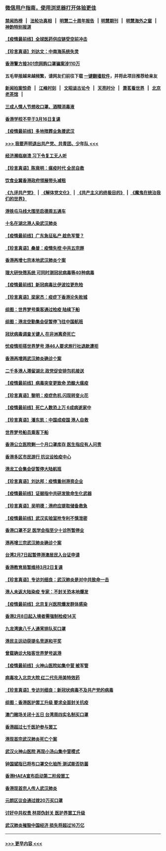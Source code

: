 ### [微信用户指南，使用浏览器打开体验更佳](https://github.com/gfw-breaker/banned-news1/blob/master/indexes/wechat-guide.md?t=0)
#### [禁闻热榜](热点新闻.md?t=0)  &nbsp;&nbsp;|&nbsp;&nbsp; [法轮功真相](https://github.com/gfw-breaker/truth/blob/master/README.md?t=0) &nbsp;&nbsp;|&nbsp;&nbsp; [明慧二十周年报告](https://github.com/gfw-breaker/mh-reports/blob/master/README.md?t=0) &nbsp;&nbsp;|&nbsp;&nbsp;[明慧期刊](https://github.com/gfw-breaker/mh-qikan) &nbsp;&nbsp;|&nbsp;&nbsp; [明慧海外之窗](https://github.com/gfw-breaker/mh-news/blob/master/README.md?t=0) &nbsp;&nbsp;|&nbsp;&nbsp; [神韵特别报道](https://github.com/gfw-breaker/mh-news/blob/master/shenyun.md?t=0)
#### [【疫情最前线】全球医药供应链受空前冲击](../pages/nsc415/n11869614.md?t=02170055) 
#### [【珍言真语】刘达文：中南海系统失灵](../pages/nsc415/n11869465.md?t=02170055) 
#### [香港警方接301宗网购口罩骗案涉110万](../pages/nsc415/n11867572.md?t=02170055) 
#### 五毛举报越来越频繁，请网友们前往下载 [一键翻墙软件](https://github.com/gfw-breaker/ssr-accounts)，并将此项目推荐给亲友
#### [新闻拍案惊奇](https://github.com/gfw-breaker/banned-news1/blob/master/pages/link4.md) &nbsp;&nbsp;|&nbsp;&nbsp; [江峰时刻](https://github.com/gfw-breaker/banned-news1/blob/master/pages/link4.md) &nbsp;&nbsp;|&nbsp;&nbsp; [文昭谈古论今](https://github.com/gfw-breaker/banned-news1/blob/master/pages/link4.md) &nbsp;&nbsp;|&nbsp;&nbsp; [天亮时分](https://github.com/gfw-breaker/banned-news1/blob/master/pages/link4.md) &nbsp;&nbsp;|&nbsp;&nbsp; [萧茗看世界](https://github.com/gfw-breaker/banned-news1/blob/master/pages/link4.md) &nbsp;&nbsp;|&nbsp;&nbsp; [北京老茶馆](https://github.com/gfw-breaker/banned-news1/blob/master/pages/link4.md) &nbsp;&nbsp;|&nbsp;&nbsp; 
#### [三成人情人节想收口罩、酒精消毒液](../pages/nsc415/n11867523.md?t=02170055) 
#### [香港学校不早于3月16日复课](../pages/nsc415/n11867498.md?t=02170055) 
#### [【疫情最前线】多地殡葬业急援武汉](../pages/nsc415/n11866914.md?t=02170055) 
#### [>>> 我要声明退出共产党、共青团、少年队 <<<](https://github.com/begood0513/goodnews/blob/master/quit/letter.md) 
#### [经济濒临崩溃 习下令复工无人听](../pages/nsc415/n11867269.md?t=02170055) 
#### [【珍言真语】陈竟明：瘟疫时代 全民自救](../pages/nsc415/n11866765.md?t=02170055) 
#### [饮食业冀香港政府领展带头减租](../pages/nsc415/n11864876.md?t=02170055) 
#### [《九评共产党》](https://github.com/begood0513/9ping.md/blob/master/README.md) &nbsp;|&nbsp; [《解体党文化》](../../../../jtdwh.md/blob/master/README.md)  &nbsp;|&nbsp; [《共产主义的终极目的》](../../../../gczydzjmd.md/blob/master/README.md) &nbsp;|&nbsp; [《魔鬼在统治我们的世界》](../../../../mgztzwmdsj.md/blob/master/README.md) 
#### [港铁屯马线大围至启德周五通车](../pages/nsc415/n11864842.md?t=02170055) 
#### [十名在湖北港人染武汉肺炎](../pages/nsc415/n11864807.md?t=02170055) 
#### [【疫情最前线】广东急征私产 趁危军管？](../pages/nsc415/n11864205.md?t=02170055) 
#### [【珍言真语】桑普：疫情失控 中共五宗罪](../pages/nsc415/n11864157.md?t=02170055) 
#### [香港再增七宗本地武汉肺炎个案](../pages/nsc415/n11862405.md?t=02170055) 
#### [理大研快筛系统 可同时测冠状病毒等40种病毒](../pages/nsc415/n11862376.md?t=02170055) 
#### [【疫情最前线】新冠病毒比伊波拉更危险](../pages/nsc415/n11862199.md?t=02170055) 
#### [【珍言真语】梁家杰：疫症下香港沦失败城](../pages/nsc415/n11861588.md?t=02170055) 
#### [组图：世界梦号乘客通过检疫 陆续下船](../pages/nsc415/n11858302.md?t=02170055) 
#### [组图：港龙空勤集会促暂停飞往中国航班](../pages/nsc415/n11858190.md?t=02170055) 
#### [冠状病毒调查关键人 在非洲离奇死亡](../pages/nsc415/n11859798.md?t=02170055) 
#### [忧疫情拒搭世界梦号 港46人要求旅行社退款遭拒](../pages/nsc415/n11859849.md?t=02170055) 
#### [香港再增两武汉肺炎确诊个案](../pages/nsc415/n11859833.md?t=02170055) 
#### [二千多港人滞留湖北 政党促安排包机接送](../pages/nsc415/n11859831.md?t=02170055) 
#### [【疫情最前线】病毒突变更致命 恐酿大瘟疫](../pages/nsc415/n11859604.md?t=02170055) 
#### [【珍言真语】黎明：疫症危机 闪现转变火花](../pages/nsc415/n11859199.md?t=02170055) 
#### [【疫情最前线】死亡人数恐上万 6成病逝家中](../pages/nsc415/n11856687.md?t=02170055) 
#### [【珍言真语】潘东凯：中国成疫国 港人自救](../pages/nsc415/n11856962.md?t=02170055) 
#### [世界梦号船员乘客下船](../pages/nsc415/n11856883.md?t=02170055) 
#### [香港公立医院剩一个月口罩库存 医生指应有人问责](../pages/nsc415/n11856875.md?t=02170055) 
#### [香港多区市民游行 抗议设检疫中心](../pages/nsc415/n11856866.md?t=02170055) 
#### [港龙工会集会促暂停大陆航班](../pages/nsc415/n11856840.md?t=02170055) 
#### [【珍言真语】刘达邦：疫情重创港资企业](../pages/nsc415/n11854274.md?t=02170055) 
#### [【疫情最前线】证据指中共研发致命生化武器](../pages/nsc415/n11853087.md?t=02170055) 
#### [【珍言真语】吴明德：港府应提取储备救急](../pages/nsc415/n11852734.md?t=02170055) 
#### [【疫情最前线】武汉实验室抢专利不慎泄密](../pages/nsc415/n11850310.md?t=02170055) 
#### [香港口罩不足 医学会指至少十诊所暂停业](../pages/nsc415/n11850301.md?t=02170055) 
#### [港再增三宗武汉肺炎确诊个案](../pages/nsc415/n11850328.md?t=02170055) 
#### [台湾2月7日起暂停港澳居民入台证申请](../pages/nsc415/n11850304.md?t=02170055) 
#### [香港教育局暂维持3月2日复课](../pages/nsc415/n11850260.md?t=02170055) 
#### [【珍言真语】专访刘细良：武汉肺炎是对中共致命一击](../pages/nsc415/n11849934.md?t=02170055) 
#### [港人未返大陆染疫 专家：不封关恐本地爆发](../pages/nsc415/n11848021.md?t=02170055) 
#### [【疫情最前线】北京复兴医院爆发群体感染](../pages/nsc415/n11847626.md?t=02170055) 
#### [香港2月8日起入境者需强制检疫14天](../pages/nsc415/n11847658.md?t=02170055) 
#### [九龙湾逾八千人通宵排队买口罩](../pages/nsc415/n11847647.md?t=02170055) 
#### [港民主运动获提名竞逐和平奖](../pages/nsc415/n11847633.md?t=02170055) 
#### [曾载确诊大陆客世界梦号返港](../pages/nsc415/n11847608.md?t=02170055) 
#### [【疫情最前线】火神山医院如集中营 被军管](../pages/nsc415/n11847524.md?t=02170055) 
#### [病毒攻入北京大院 红二代先用美特效药](../pages/nsc415/n11847427.md?t=02170055) 
#### [【珍言真语】专访刘细良：新冠状病毒不及共产党的病毒](../pages/nsc415/n11847164.md?t=02170055) 
#### [组图：香港医护罢工升级 要求全面封关抗疫](../pages/nsc415/n11844107.md?t=02170055) 
#### [澳门赌场关闭十五日 台湾周四实名制买口罩](../pages/nsc415/n11845083.md?t=02170055) 
#### [香港超过七千医护参与罢工](../pages/nsc415/n11845051.md?t=02170055) 
#### [港现首宗武汉肺炎死亡个案](../pages/nsc415/n11844998.md?t=02170055) 
#### [武汉火神山医院 再现小汤山集中营模式](../pages/nsc415/n11844763.md?t=02170055) 
#### [钟国斌指已将布口罩交化验所 测试能否防菌](../pages/nsc415/n11842783.md?t=02170055) 
#### [香港HAEA宣布启动第二阶段罢工](../pages/nsc415/n11842723.md?t=02170055) 
#### [香港现首宗人传人武汉肺炎](../pages/nsc415/n11842766.md?t=02170055) 
#### [元朗区议会通过拨20万买口罩](../pages/nsc415/n11842754.md?t=02170055) 
#### [讨好中共权贵 林郑伪封关 医护界罢工升级](../pages/nsc415/n11842359.md?t=02170055) 
#### [武汉肺炎摧毁中国经济 损失将超过16万亿](../pages/nsc415/n11839723.md?t=02170055) 

----
#### [ >>> 更早内容 <<< ](../indexes/nsc415-earlier.md)

